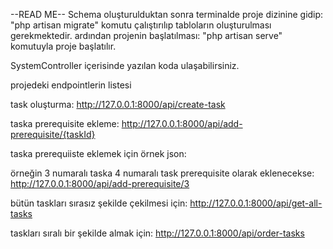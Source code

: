 --READ ME--
Schema oluşturulduktan sonra terminalde proje dizinine gidip:
"php artisan migrate" komutu çalıştırılıp tabloların oluşturulması gerekmektedir.
ardından
projenin başlatılması:
"php artisan serve" komutuyla proje başlatılır.

SystemController içerisinde yazılan koda ulaşabilirsiniz.

projedeki endpointlerin listesi

task oluşturma:
http://127.0.0.1:8000/api/create-task

<!-- {
    task oluşturmak için örnek json:

	"title":"task 4",
	"type":"invoice_ops",
	"amount":{
		"currency":"$",
		"quantity":1200
	}

} -->

taska prerequisite ekleme:
http://127.0.0.1:8000/api/add-prerequisite/{taskId}

taska prerequiiste eklemek için örnek json:

<!-- {
	"prerequisite_task_id":[4]
} -->

örneğin 3 numaralı taska 4 numaralı task prerequisite olarak eklenecekse:
http://127.0.0.1:8000/api/add-prerequisite/3

<!-- 
{
	"prerequisite_task_id":[4]
}
-->

bütün taskları sırasız şekilde çekilmesi için:
http://127.0.0.1:8000/api/get-all-tasks

taskları sıralı bir şekilde almak için:
http://127.0.0.1:8000/api/order-tasks
